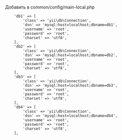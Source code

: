 Добавить в common/config/main-local.php

        'db1' => [
            'class' => 'yii\db\Connection',
            'dsn' => 'mysql:host=localhost;dbname=db1',
            'username' => 'root',
            'password' => 'root',
            'charset' => 'utf8',
        ],
        'db2' => [
            'class' => 'yii\db\Connection',
            'dsn' => 'mysql:host=localhost;dbname=db2',
            'username' => 'root',
            'password' => 'root',
            'charset' => 'utf8',
        ],
        'db3' => [
            'class' => 'yii\db\Connection',
            'dsn' => 'mysql:host=localhost;dbname=db3',
            'username' => 'root',
            'password' => 'root',
            'charset' => 'utf8',
        ],   
        'db4' => [
            'class' => 'yii\db\Connection',
            'dsn' => 'mysql:host=localhost;dbname=db4',
            'username' => 'root',
            'password' => 'root',
            'charset' => 'utf8',
        ], 
